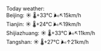 Today weather:  
Beijing: ☀️   🌡️+33°C 🌬️↖15km/h  
Tianjin: ☀️   🌡️+24°C 🌬️↖19km/h  
Shijiazhuang: ☀️   🌡️+33°C 🌬️↖11km/h  
Tangshan: ☀️   🌡️+27°C 🌬️↑21km/h  
